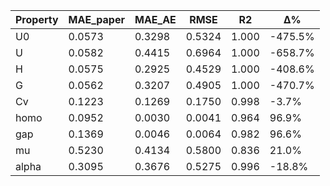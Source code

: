 |Property|MAE_paper|MAE_AE|RMSE|R2|Δ%|
|---|---|---|---|---|---|
|U0|0.0573|0.3298|0.5324|1.000|-475.5%|
|U|0.0582|0.4415|0.6964|1.000|-658.7%|
|H|0.0575|0.2925|0.4529|1.000|-408.6%|
|G|0.0562|0.3207|0.4905|1.000|-470.7%|
|Cv|0.1223|0.1269|0.1750|0.998|-3.7%|
|homo|0.0952|0.0030|0.0041|0.964|96.9%|
|gap|0.1369|0.0046|0.0064|0.982|96.6%|
|mu|0.5230|0.4134|0.5800|0.836|21.0%|
|alpha|0.3095|0.3676|0.5275|0.996|-18.8%|